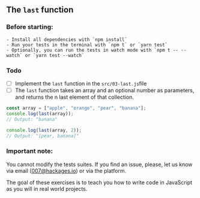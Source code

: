 ## The `last` function

### Before starting: 
    - Install all dependencies with `npm install`
    - Run your tests in the terminal with `npm t` or `yarn test`
    - Optionally, you can run the tests in watch mode with `npm t -- --watch` or `yarn test --watch`

### Todo


- [ ] Implement the `last` function in the `src/03-last.js`file
- [ ] The `last` function takes an array and an optional number as parameters, and returns the n last element of that collection.

```js
const array = ["apple", "orange", "pear", "banana"];
console.log(last(array));
// Output: "banana"

console.log(last(array, 2));
// Output: "[pear, banana]"
```

### Important note:
You cannot modify the tests suites. If you find an issue, please, let us know via email (007@hackages.io) or via the platform. 

The goal of these exercises is to teach you how to write code in JavaScript as you will in real world projects.